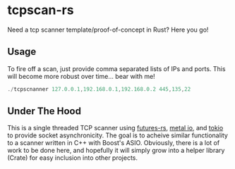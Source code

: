 # tcpscan-rs
Need a tcp scanner template/proof-of-concept in Rust? Here you go!

## Usage
To fire off a scan, just provide comma separated lists of IPs and ports. This will become more robust over time... 
bear with me!
```rust
./tcpscnanner 127.0.0.1,192.168.0.1,192.168.0.2 445,135,22
```

## Under The Hood
This is a single threaded TCP scanner using [futures-rs](https://github.com/alexcrichton/futures-rs), [metal io](https://github.com/carllerche/mio), and [tokio](https://github.com/tokio-rs/tokio) to provide socket asynchronicity. The goal is to acheive similar functionality to a scanner written in C++ with Boost's ASIO. Obviously, there is a lot of work to be done here, and hopefully it will simply grow into a helper library (Crate) for easy inclusion into other projects.
